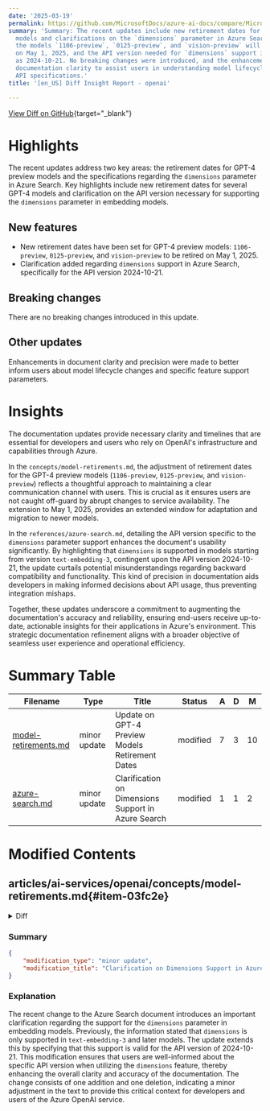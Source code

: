 ```yaml
---
date: '2025-03-19'
permalink: https://github.com/MicrosoftDocs/azure-ai-docs/compare/MicrosoftDocs:b32e527...MicrosoftDocs:144811f
summary: 'Summary: The recent updates include new retirement dates for the GPT-4 preview
  models and clarifications on the `dimensions` parameter in Azure Search. Specifically,
  the models `1106-preview`, `0125-preview`, and `vision-preview` will be retired
  on May 1, 2025, and the API version needed for `dimensions` support is now specified
  as 2024-10-21. No breaking changes were introduced, and the enhancements improve
  documentation clarity to assist users in understanding model lifecycle changes and
  API specifications.'
title: '[en_US] Diff Insight Report - openai'

---
```


[View Diff on GitHub](https://github.com/MicrosoftDocs/azure-ai-docs/compare/MicrosoftDocs:b32e527...MicrosoftDocs:144811f){target="_blank"}

# Highlights

The recent updates address two key areas: the retirement dates for GPT-4 preview models and the specifications regarding the `dimensions` parameter in Azure Search. Key highlights include new retirement dates for several GPT-4 models and clarification on the API version necessary for supporting the `dimensions` parameter in embedding models.

## New features

- New retirement dates have been set for GPT-4 preview models: `1106-preview`, `0125-preview`, and `vision-preview` to be retired on May 1, 2025.
- Clarification added regarding `dimensions` support in Azure Search, specifically for the API version 2024-10-21.

## Breaking changes

There are no breaking changes introduced in this update.

## Other updates

Enhancements in document clarity and precision were made to better inform users about model lifecycle changes and specific feature support parameters.

# Insights

The documentation updates provide necessary clarity and timelines that are essential for developers and users who rely on OpenAI's infrastructure and capabilities through Azure. 

In the `concepts/model-retirements.md`, the adjustment of retirement dates for the GPT-4 preview models (`1106-preview`, `0125-preview`, and `vision-preview`) reflects a thoughtful approach to maintaining a clear communication channel with users. This is crucial as it ensures users are not caught off-guard by abrupt changes to service availability. The extension to May 1, 2025, provides an extended window for adaptation and migration to newer models.

In the `references/azure-search.md`, detailing the API version specific to the `dimensions` parameter support enhances the document's usability significantly. By highlighting that `dimensions` is supported in models starting from version `text-embedding-3`, contingent upon the API version 2024-10-21, the update curtails potential misunderstandings regarding backward compatibility and functionality. This kind of precision in documentation aids developers in making informed decisions about API usage, thus preventing integration mishaps.

Together, these updates underscore a commitment to augmenting the documentation's accuracy and reliability, ensuring end-users receive up-to-date, actionable insights for their applications in Azure's environment. This strategic documentation refinement aligns with a broader objective of seamless user experience and operational efficiency.

# Summary Table
|  Filename  | Type |    Title    | Status | A  | D  | M  |
|------------|------|-------------|--------|----|----|----|
| [model-retirements.md](#item-03fc2e) | minor update | Update on GPT-4 Preview Models Retirement Dates | modified | 7 | 3 | 10 | 
| [azure-search.md](#item-32f34c) | minor update | Clarification on Dimensions Support in Azure Search | modified | 1 | 1 | 2 | 


# Modified Contents
## articles/ai-services/openai/concepts/model-retirements.md{#item-03fc2e}

<details>
<summary>Diff</summary>
````diff
@@ -100,9 +100,9 @@ These models are currently available for use in Azure OpenAI Service.
 | `gpt-4`<br>`gpt-4-32k` | 0314 | June 6, 2025 | `gpt-4o` |
 | `gpt-4`<br>`gpt-4-32k` | 0613 | June 6, 2025 | `gpt-4o` |
 | `gpt-4` | turbo-2024-04-09 | No earlier than June 6, 2025 | `gpt-4o`|
-| `gpt-4` | 1106-preview | To be upgraded to **`gpt-4o` version: `2024-11-20`**, starting no sooner than March 10, 2025 **<sup>1</sup>** <br>Retirement date: April 02, 2025  | `gpt-4o`|
-| `gpt-4` | 0125-preview |To be upgraded to **`gpt-4o` version: `2024-11-20`**, starting no sooner than March 10, 2025 **<sup>1</sup>** <br>Retirement date: April 02, 2025  | `gpt-4o` |
-| `gpt-4` | vision-preview | To be upgraded to **`gpt-4o` version: `2024-11-20`**, starting no sooner than March 10, 2025  **<sup>1</sup>** <br>Retirement date: April 02, 2025 | `gpt-4o`|
+| `gpt-4` | 1106-preview | To be upgraded to **`gpt-4o` version: `2024-11-20`**, starting no sooner than March 10, 2025 **<sup>1</sup>** <br>Retirement date: May 1, 2025  | `gpt-4o`|
+| `gpt-4` | 0125-preview |To be upgraded to **`gpt-4o` version: `2024-11-20`**, starting no sooner than March 10, 2025 **<sup>1</sup>** <br>Retirement date: May 1, 2025  | `gpt-4o` |
+| `gpt-4` | vision-preview | To be upgraded to **`gpt-4o` version: `2024-11-20`**, starting no sooner than March 10, 2025  **<sup>1</sup>** <br>Retirement date: May 1, 2025 | `gpt-4o`|
 | `gpt-4o` | 2024-05-13 | No earlier than June 30, 2025 <br><br>Deployments set to [**Auto-update to default**](/azure/ai-services/openai/how-to/working-with-models?tabs=powershell#auto-update-to-default) will be automatically upgraded to version: `2024-08-06`, starting on March 17, 2025. | |
 | `gpt-4o` | 2024-08-06 | No earlier than August 6, 2025  | |
 | `gpt-4o` | 2024-11-20 | No earlier than November 20, 2025  | |
@@ -171,6 +171,10 @@ If you're an existing customer looking for information about these models, see [
 
 ## Retirement and deprecation history
 
+## March 18, 2025
+
+GPT-4 preview models retirement date updated to date: May 1, 2025.
+
 ## February 28, 2025
 
 - Updated `gpt-4` versions `1106-preview`, `0125-preview`, `vision-preview` to be upgraded to **`gpt-4o` version: `2024-11-20`**, starting no sooner than March 10, 2025.
````
</details>

### Summary

```json
{
    "modification_type": "minor update",
    "modification_title": "Update on GPT-4 Preview Models Retirement Dates"
}
```

### Explanation
The recent modification to the document concerning model retirements provides updated information regarding the retirement dates for certain GPT-4 preview models. The change includes the addition of new retirement dates for models `1106-preview`, `0125-preview`, and `vision-preview`, which have been adjusted to May 1, 2025, instead of the previously stated date of April 2, 2025. This update appears to clarify the timeline for users and contributors regarding when these models will transition or retire, ensuring the document reflects the most current and accurate information. Additionally, a new section was added to highlight the update regarding the retirement date, providing improved organization and clarity for readers. Overall, these changes serve to enhance the document's precision and usability for individuals seeking information on the lifecycle of OpenAI models in Azure.

## articles/ai-services/openai/references/azure-search.md{#item-32f34c}

<details>
<summary>Diff</summary>
````diff
@@ -95,7 +95,7 @@ The details of the vectorization source, used by Azure OpenAI On Your Data when
 | `endpoint`|string|True|Specifies the resource endpoint URL from which embeddings should be retrieved. It should be in the format of `https://{YOUR_RESOURCE_NAME}.openai.azure.com/openai/deployments/YOUR_DEPLOYMENT_NAME/embeddings`. The api-version query parameter isn't allowed.|
 | `authentication`| [ApiKeyAuthenticationOptions](#api-key-authentication-options)|True | Specifies the authentication options to use when retrieving embeddings from the specified endpoint.|
 | `type`|string|True| Must be `endpoint`.|
-| `dimensions`|integer|False| The number of dimensions the embeddings should have. Only supported in `text-embedding-3` and later models. |
+| `dimensions`|integer|False| The number of dimensions the embeddings should have. Only supported in `text-embedding-3` and later models. This is supported in the api version 2024-10-21. |
 
 
 ## Fields mapping options
````
</details>

### Summary

```json
{
    "modification_type": "minor update",
    "modification_title": "Clarification on Dimensions Support in Azure Search"
}
```

### Explanation
The recent change to the Azure Search document introduces an important clarification regarding the support for the `dimensions` parameter in embedding models. Previously, the information stated that `dimensions` is only supported in `text-embedding-3` and later models. The update extends this by specifying that this support is valid for the API version of 2024-10-21. This modification ensures that users are well-informed about the specific API version when utilizing the `dimensions` feature, thereby enhancing the overall clarity and accuracy of the documentation. The change consists of one addition and one deletion, indicating a minor adjustment in the text to provide this critical context for developers and users of the Azure OpenAI service.



